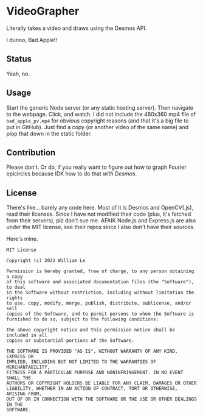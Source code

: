 # VideoGrapher
Literally takes a video and draws using the Desmos API.

I dunno, Bad Apple!!

## Status
Yeah, no.

## Usage
Start the generic Node server (or any static hosting server). Then navigate to the webpage. Click, and watch.
I did not include the 480x360 mp4 file of `bad_apple_pv.mp4` for obvious copyright reasons (and that it's a big file to put in GitHub).
Just find a copy (or another video of the same name) and plop that down in the static folder.

## Contribution
Please don't. Or do, if you really want to figure out how to graph Fourier epicircles because IDK how to do that *with Desmos*.

## License
There's like... barely any code here. Most of it is Desmos and OpenCV(.js), read their licenses. Since I have not modified their code (plus, it's fetched from their servers), plz don't sue me.
AFAIK Node.js and Express.js are also under the MIT license, see their repos since I also don't have their sources.

Here's mine.
```
MIT License

Copyright (c) 2021 William Le

Permission is hereby granted, free of charge, to any person obtaining a copy
of this software and associated documentation files (the "Software"), to deal
in the Software without restriction, including without limitation the rights
to use, copy, modify, merge, publish, distribute, sublicense, and/or sell
copies of the Software, and to permit persons to whom the Software is
furnished to do so, subject to the following conditions:

The above copyright notice and this permission notice shall be included in all
copies or substantial portions of the Software.

THE SOFTWARE IS PROVIDED "AS IS", WITHOUT WARRANTY OF ANY KIND, EXPRESS OR
IMPLIED, INCLUDING BUT NOT LIMITED TO THE WARRANTIES OF MERCHANTABILITY,
FITNESS FOR A PARTICULAR PURPOSE AND NONINFRINGEMENT. IN NO EVENT SHALL THE
AUTHORS OR COPYRIGHT HOLDERS BE LIABLE FOR ANY CLAIM, DAMAGES OR OTHER
LIABILITY, WHETHER IN AN ACTION OF CONTRACT, TORT OR OTHERWISE, ARISING FROM,
OUT OF OR IN CONNECTION WITH THE SOFTWARE OR THE USE OR OTHER DEALINGS IN THE
SOFTWARE.
```
